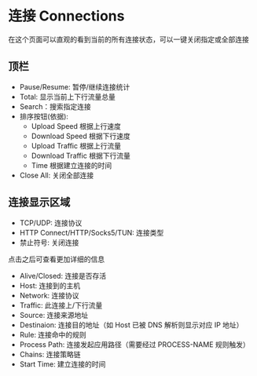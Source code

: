 # 连接 Connections

在这个页面可以直观的看到当前的所有连接状态，可以一键关闭指定或全部连接

## 顶栏

* Pause/Resume: 暂停/继续连接统计
* Total: 显示当前上下行流量总量
* Search：搜索指定连接
* 排序按钮(依据):
  * Upload Speed 根据上行速度
  * Download Speed 根据下行速度
  * Upload Traffic 根据上行流量
  * Download Traffic 根据下行流量
  * Time 根据建立连接的时间
* Close All: 关闭全部连接

## 连接显示区域

* TCP/UDP: 连接协议
* HTTP Connect/HTTP/Socks5/TUN: 连接类型
* 禁止符号: 关闭连接

点击之后可查看更加详细的信息

* Alive/Closed: 连接是否存活
* Host: 连接到的主机
* Network: 连接协议
* Traffic: 此连接上/下行流量
* Source: 连接来源地址
* Destinaion: 连接目的地址（如 Host 已被 DNS 解析则显示对应 IP 地址）
* Rule: 连接命中的规则
* Process Path: 连接发起应用路径（需要经过 PROCESS-NAME 规则触发）
* Chains: 连接策略链
* Start Time: 建立连接的时间
